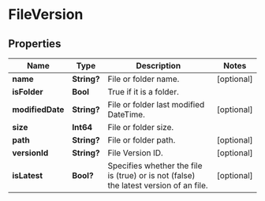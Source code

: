 # FileVersion

## Properties
Name | Type | Description | Notes
------------ | ------------- | ------------- | -------------
**name** | **String?** | File or folder name. |  [optional]
**isFolder** | **Bool** | True if it is a folder. | 
**modifiedDate** | **String?** | File or folder last modified DateTime. |   [optional]
**size** | **Int64** | File or folder size. |
**path** | **String?** | File or folder path. |  [optional]
**versionId** | **String?** | File Version ID. |  [optional]
**isLatest** | **Bool?** |  Specifies whether the file is (true) or is not (false) the latest version of an file. |  [optional]



